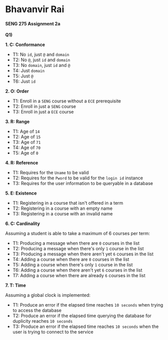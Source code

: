 # Bhavanvir Rai
#### SENG 275 Assignment 2a

**Q1)**

**1. C: Conformance**
- T1: No `id`, just `@` and `domain`
- T2: No `@`, just `id` and `domain`
- T3: No `domain`, just `id` and `@`
- T4: Just `domain`
- T5: Just `@`
- T6: Just `id`

**2. O: Order**
- T1: Enroll in a `SENG` course without a `ECE` prerequisite 
- T2: Enroll in just a `SENG` course
- T3: Enroll in just a `ECE` course

**3. R: Range**
- T1: Age of `14`
- T2: Age of `15`
- T3: Age of `71`
- T4: Age of `70`
- T5: Age of `0`

**4. R: Reference**
- T1: Requires for the `Uname` to be valid
- T2: Requires for the `Pword` to be valid for the `login id` instance
- T3: Requires for the user information to be queryable in a database

**5. E: Existence**
- T1: Registering in a course that isn't offered in a term
- T2: Registering in a course with an empty name
- T3: Registering in a course with an invalid name

**6. C: Cardinality**

Assuming a student is able to take a maximum of 6 courses per term:
- T1: Producing a message when there are `0` courses in the list
- T2: Producing a message when there's only `1` course in the list
- T3: Producing a message when there aren't yet `6` courses in the list
- T4: Adding a course when there are `0` courses in the list
- T5: Adding a course when there's only `1` course in the list
- T6: Adding a course when there aren't yet `6` courses in the list
- T7: Adding a course when there are already `6` courses in the list

**7. T: Time**

Assuming a global clock is implemented:
- T1: Produce an error if the elapsed time reaches `10 seconds` when trying to access the database
- T2: Produce an error if the elapsed time querying the database for duplicity reaches `10 seconds`
- T3: Produce an error if the elapsed time reaches `10 seconds` when the user is trying to connect to the service
